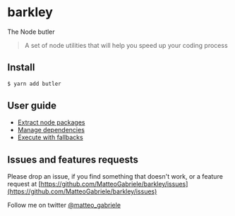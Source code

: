 # barkley

The Node butler
> A set of node utilities that will help you speed up your coding process

## Install

```bash
$ yarn add butler
```

## User guide

* [Extract node packages](/docs/extract-packages.md)
* [Manage dependencies](/docs/dependencies.md)
* [Execute with fallbacks](/docs/exec.md)

## Issues and features requests

Please drop an issue, if you find something that doesn't work, or a feature request at [https://github.com/MatteoGabriele/barkley/issues](https://github.com/MatteoGabriele/barkley/issues)

Follow me on twitter [@matteo\_gabriele](https://twitter.com/matteo_gabriele)
